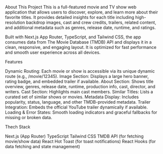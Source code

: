 About This Project
This is a full-featured movie and TV show web application that allows users to discover, explore, and learn more about their favorite titles. It provides detailed insights for each title including high-resolution backdrop images, cast and crew credits, trailers, related content, and additional metadata such as genres, release date, runtime, and ratings.

Built with Next.js App Router, TypeScript, and Tailwind CSS, the app consumes data from The Movie Database (TMDB) API and displays it in a clean, responsive, and engaging layout. It is optimized for fast performance and smooth user experience across all devices.

Features

Dynamic Routing: Each movie or show is accessible via its unique dynamic route (e.g., /movie/12345).
Image Section: Displays a large hero banner, rating badge, and embedded trailer if available.
About Section: Shows title overview, genres, release date, runtime, production info, cast, director, and writers.
Cast Section: Highlights main cast members.
Similar Titles: Lists a curated set of similar shows or movies.
Metadata Display: Includes popularity, status, language, and other TMDB-provided metadata.
Trailer Integration: Embeds the official YouTube trailer dynamically if available.
Loading & Error States: Smooth loading indicators and graceful fallbacks for missing or broken data.

Thech Stack

Next.js (App Router)
TypeScript
Tailwind CSS
TMDB API (for fetching movie/show data)
React Hot Toast (for toast notifications)
React Hooks (for data fetching and state management)
